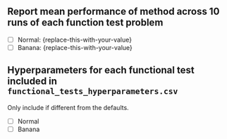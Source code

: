 ## Report mean performance of method across 10 runs of each function test problem

- [ ] Normal: {replace-this-with-your-value}
- [ ] Banana: {replace-this-with-your-value}

## Hyperparameters for each functional test included in `functional_tests_hyperparameters.csv`

Only include if different from the defaults.

- [ ] Normal
- [ ] Banana
